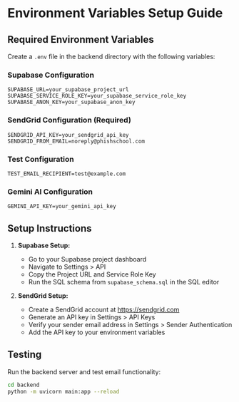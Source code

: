 # Environment Variables Setup Guide

## Required Environment Variables

Create a `.env` file in the backend directory with the following variables:

### Supabase Configuration
```
SUPABASE_URL=your_supabase_project_url
SUPABASE_SERVICE_ROLE_KEY=your_supabase_service_role_key
SUPABASE_ANON_KEY=your_supabase_anon_key
```

### SendGrid Configuration (Required)
```
SENDGRID_API_KEY=your_sendgrid_api_key
SENDGRID_FROM_EMAIL=noreply@phishschool.com
```

### Test Configuration
```
TEST_EMAIL_RECIPIENT=test@example.com
```

### Gemini AI Configuration
```
GEMINI_API_KEY=your_gemini_api_key
```

## Setup Instructions

1. **Supabase Setup:**
   - Go to your Supabase project dashboard
   - Navigate to Settings > API
   - Copy the Project URL and Service Role Key
   - Run the SQL schema from `supabase_schema.sql` in the SQL editor

2. **SendGrid Setup:**
   - Create a SendGrid account at https://sendgrid.com
   - Generate an API key in Settings > API Keys
   - Verify your sender email address in Settings > Sender Authentication
   - Add the API key to your environment variables

## Testing

Run the backend server and test email functionality:
```bash
cd backend
python -m uvicorn main:app --reload
```
